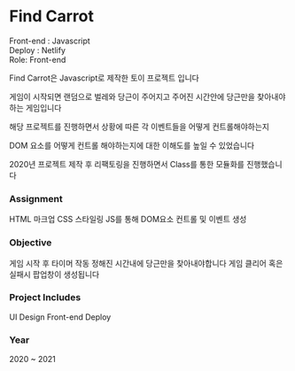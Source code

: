 # Find Carrot

Front-end : Javascript <br/>
Deploy : Netlify <br/>
Role: Front-end <br/>

Find Carrot은 Javascript로 제작한 토이 프로젝트 입니다

게임이 시작되면 랜덤으로 벌레와 당근이 주어지고 주어진 시간안에 당근만을 찾아내야 하는 게임입니다

해당 프로젝트를 진행하면서 상황에 따른 각 이벤트들을 어떻게 컨트롤해야하는지

DOM 요소를 어떻게 컨트롤 해야하는지에 대한 이해도를 높일 수 있었습니다

2020년 프로젝트 제작 후 리팩토링을 진행하면서 Class를 통한 모듈화를 진행했습니다

### Assignment
HTML 마크업
CSS 스타일링
JS를 통해 DOM요소 컨트롤 및 이벤트 생성
### Objective
게임 시작 후 타이머 작동
정해진 시간내에 당근만을 찾아내야합니다
게임 클리어 혹은 실패시 팝업창이 생성됩니다
### Project Includes
UI Design
Front-end
Deploy
### Year
2020 ~ 2021

